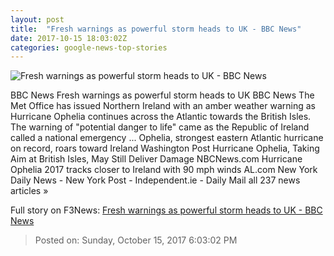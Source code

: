 ```yaml
---
layout: post
title:  "Fresh warnings as powerful storm heads to UK - BBC News"
date: 2017-10-15 18:03:02Z
categories: google-news-top-stories
---
```


![Fresh warnings as powerful storm heads to UK - BBC News](https://ichef-1.bbci.co.uk/news/1024/cpsprodpb/10AE2/production/_98322386_mediaitem98322385.jpg)

BBC News Fresh warnings as powerful storm heads to UK BBC News The Met Office has issued Northern Ireland with an amber weather warning as Hurricane Ophelia continues across the Atlantic towards the British Isles. The warning of "potential danger to life" came as the Republic of Ireland called a national emergency ... Ophelia, strongest eastern Atlantic hurricane on record, roars toward Ireland Washington Post Hurricane Ophelia, Taking Aim at British Isles, May Still Deliver Damage NBCNews.com Hurricane Ophelia 2017 tracks closer to Ireland with 90 mph winds AL.com New York Daily News - New York Post - Independent.ie - Daily Mail all 237 news articles »


Full story on F3News: [Fresh warnings as powerful storm heads to UK - BBC News](http://www.f3nws.com/n/CzmBmB)

> Posted on: Sunday, October 15, 2017 6:03:02 PM
